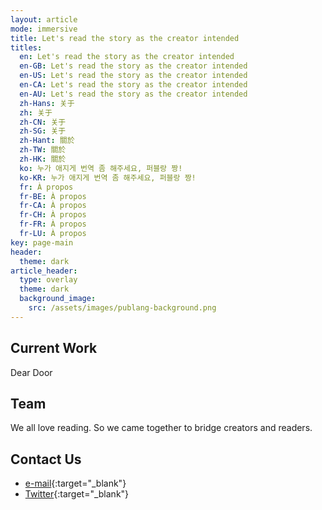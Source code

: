 ```yaml
---
layout: article
mode: immersive
title: Let's read the story as the creator intended
titles:
  en: Let's read the story as the creator intended
  en-GB: Let's read the story as the creator intended
  en-US: Let's read the story as the creator intended
  en-CA: Let's read the story as the creator intended
  en-AU: Let's read the story as the creator intended
  zh-Hans: 关于
  zh: 关于
  zh-CN: 关于
  zh-SG: 关于
  zh-Hant: 關於
  zh-TW: 關於
  zh-HK: 關於
  ko: 누가 애지게 번역 좀 해주세요, 퍼블랑 짱!
  ko-KR: 누가 애지게 번역 좀 해주세요, 퍼블랑 짱!
  fr: À propos
  fr-BE: À propos
  fr-CA: À propos
  fr-CH: À propos
  fr-FR: À propos
  fr-LU: À propos
key: page-main
header:
  theme: dark
article_header:
  type: overlay
  theme: dark
  background_image:
    src: /assets/images/publang-background.png
---
```


## Current Work

Dear Door

## Team

We all love reading. So we came together to bridge creators and readers.

## Contact Us
- [e-mail](mailto:publang.team@gmail.com){:target="_blank"}
- [Twitter](https://twitter.com/publang){:target="_blank"}